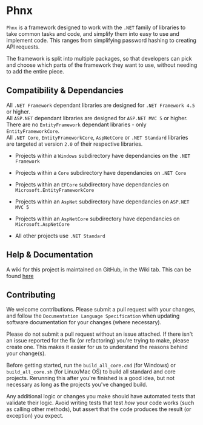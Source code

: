 # Phnx
`Phnx` is a framework designed to work with the `.NET` family of libraries to take common tasks and code, and simplify them into easy to use and implement code. This ranges from simplifying password hashing to creating API requests.

The framework is split into multiple packages, so that developers can pick and choose which parts of the framework they want to use, without needing to add the entire piece. 

## Compatibility & Dependancies
All `.NET Framework` dependant libraries are designed for `.NET Framework 4.5` or higher.  
All `ASP.NET` dependant libraries are designed for `ASP.NET MVC 5` or higher.  
There are no `EntityFramework` dependant libraries - only `EntityFrameworkCore`.  
All `.NET Core`, `EntityFrameworkCore`, `AspNetCore` or `.NET Standard` libraries are targeted at version `2.0` of their respective libraries. 

* Projects within a `Windows` subdirectory have dependancies on the `.NET Framework`

* Projects within a `Core` subdirectory have dependancies on `.NET Core`

* Projects within an `EFCore` subdirectory have dependancies on `Microsoft.EntityFrameworkCore`

* Projects within an `AspNet` subdirectory have dependancies on `ASP.NET MVC 5`

* Projects within an `AspNetCore` subdirectory have dependancies on `Microsoft.AspNetCore`

* All other projects use `.NET Standard`

## Help & Documentation
A wiki for this project is maintained on GitHub, in the Wiki tab. This can be found [here](https://github.com/org-phnx/Phnx/wiki)

## Contributing
We welcome contributions. Please submit a pull request with your changes, and follow the `Documentation Language Specification` when updating software documentation for your changes (where necessary). 

Please do not submit a pull request without an issue attached. If there isn't an issue reported for the fix (or refactoring) you're trying to make, please create one. This makes it easier for us to understand the reasons behind your change(s). 

Before getting started, run the `build_all_core.cmd` (for Windows) or `build_all_core.sh` (for Linux/Mac OS) to build all standard and core projects. Rerunning this after you're finished is a good idea, but not necessary as long as the projects you've changed build.

Any additional logic or changes you make should have automated tests that validate their logic. Avoid writing tests that test _how_ your code works (such as calling other methods), but assert that the code produces the result (or exception) you expect. 

